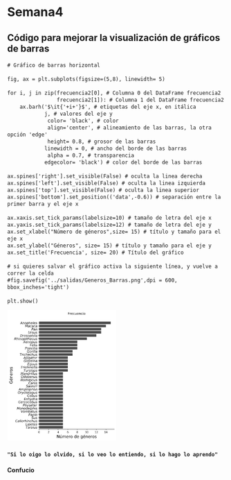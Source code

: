 # Semana4

## Código para mejorar la visualización de gráficos de barras

```
# Gráfico de barras horizontal

fig, ax = plt.subplots(figsize=(5,8), linewidth= 5)

for i, j in zip(frecuencia2[0], # Columna 0 del DataFrame frecuencia2
                frecuencia2[1]): # Columna 1 del DataFrame frecuencia2
    ax.barh('$\it{'+i+'}$', # etiquetas del eje x, en itálica
            j, # valores del eje y
             color= 'black', # color 
             align='center', # alineamiento de las barras, la otra opción 'edge'
             height= 0.8, # grosor de las barras
            linewidth = 0, # ancho del borde de las barras
             alpha = 0.7, # transparencia
            edgecolor= 'black') # color del borde de las barras

ax.spines['right'].set_visible(False) # oculta la linea derecha
ax.spines['left'].set_visible(False) # oculta la linea izquierda
ax.spines['top'].set_visible(False) # oculta la linea superior 
ax.spines['bottom'].set_position(('data',-0.6)) # separación entre la primer barra y el eje x

ax.xaxis.set_tick_params(labelsize=10) # tamaño de letra del eje x
ax.yaxis.set_tick_params(labelsize=12) # tamaño de letra del eje y
ax.set_xlabel("Número de géneros",size= 15) # título y tamaño para el eje x
ax.set_ylabel("Géneros", size= 15) # título y tamaño para el eje y
ax.set_title('Frecuencia', size= 20) # Título del gráfico

# si quieres salvar el gráfico activa la siguiente línea, y vuelve a correr la celda
#fig.savefig('../salidas/Generos_Barras.png',dpi = 600, bbox_inches='tight')

plt.show()
```
<img src="https://raw.githubusercontent.com/Bioinformatica2020/Anexos/master/Generos_Barras.png" width = 50%>


#### `"Si lo oigo lo olvido, si lo veo lo entiendo, si lo hago lo aprendo"` 
#### Confucio
